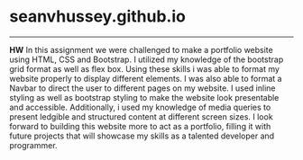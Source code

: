 # seanvhussey.github.io

---

**HW**
In this assignment we were challenged to make a portfolio website using HTML, CSS and Bootstrap.
I utilized my knowledge of the bootstrap grid format as well as flex box.
Using these skills i was able to format my website properly to display different elements.
I was also able to format a Navbar to direct the user to different pages on my website.
I used inline styling as well as bootstrap styling to make the website look presentable and accessible.
Additionally, i used my knowledge of media queries to present ledgible and structured content at different screen sizes.
I look forward to building this website more to act as a portfolio, filling it with future projects that will showcase my skills as a talented developer and programmer.
